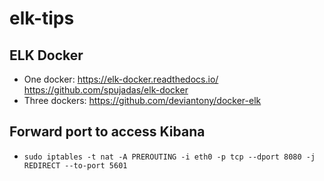 # elk-tips

## ELK Docker
* One docker: https://elk-docker.readthedocs.io/ https://github.com/spujadas/elk-docker
* Three dockers: https://github.com/deviantony/docker-elk

## Forward port to access Kibana
* `sudo iptables -t nat -A PREROUTING -i eth0 -p tcp --dport 8080 -j REDIRECT --to-port 5601`

